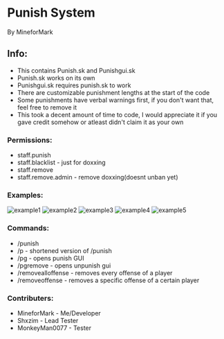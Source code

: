 # Punish System

By MineforMark

## Info:
- This contains Punish.sk and Punishgui.sk
- Punish.sk works on its own
- Punishgui.sk requires punish.sk to work
- There are customizable punishment lengths at the start of the code
- Some punishments have verbal warnings first, if you don't want that, feel free to remove it
- This took a decent amount of time to code, I would appreciate it if you gave credit somehow or atleast didn't claim it as your own

### Permissions:
- staff.punish
- staff.blacklist - just for doxxing
- staff.remove
- staff.remove.admin - remove doxxing(doesnt unban yet)

### Examples:

![example1](https://files.catbox.moe/pgp0jy.png)
![example2](https://files.catbox.moe/hasypx.png)
![example3](https://files.catbox.moe/6hjmi5.png)
![example4](https://files.catbox.moe/lygt2e.png)
![example5](https://files.catbox.moe/whwpem.png)

### Commands:
- /punish <player> <reason>
- /p - shortened version of /punish
- /pg <player> - opens punish GUI
- /pgremove <player> - opens unpunish gui
- /removealloffense <player> - removes every offense of a player
- /removeoffense <player> <reason> - removes a specific offense of a certain player

### Contributers:

- MineforMark - Me/Developer
- Shxzim - Lead Tester
- MonkeyMan0077 - Tester
